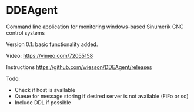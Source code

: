 DDEAgent
========

Command line application for monitoring windows-based Sinumerik CNC control systems

Version 0.1: basic functionality added. 

Video: 
https://vimeo.com/72055158

Instructions
https://github.com/wiesson/DDEAgent/releases


Todo:
* Check if host is available
* Queue for message storing if desired server is not available (FiFo or so)
* Include DDL if possible
